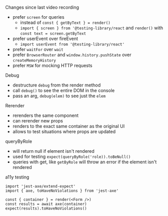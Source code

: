 Changes since last video recording

- prefer `screen` for queries
  - instead of `const { getByText } = render()`
  - `import { screen } from '@testing-library/react` and `render()` with
    `const text = screen.getByText`
- prefer userEvent over fireEvent
  - `import userEvent from '@testing-library/react'`
- prefer `waitFor` over `wait`
- prefer `BrowserRouter` and `window.history.pushState` over
  `createMemoryHistory`
- prefer `MSW` for mocking HTTP requests

Debug

- destructure `debug` from the render method
- call `debug()` to see the entire DOM in the console
- pass an arg, `debug(elem)` to see just the `elem`

Rerender

- rerenders the same component
- can rerender new props
- renders to the exact same container as the original UI
- allows to test situations where props are updated

queryByRole

- will return null if element isn't rendered
- used for testing `expect(queryByRole('role)).toBeNull()`
- queries with get, like `getByRole` will throw an error if the element isn't
  rendered

a11y testing

```
import 'jest-axe/extend-expect'
import { axe, toHaveNoViolations } from 'jest-axe'

const { container } = render(<Form />)
const results = await axe(container)
expect(results).toHaveNoViolations()
```
